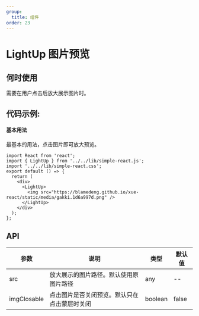 ```yaml
---
group:
  title: 组件
order: 23
---
```


# LightUp 图片预览

## 何时使用

需要在用户点击后放大展示图片时。

## 代码示例:

#### 基本用法

最基本的用法，点击图片即可放大预览。

```tsx
import React from 'react';
import { LightUp } from '../../lib/simple-react.js';
import '../../lib/simple-react.css';
export default () => {
  return (
    <div>
      <LightUp>
        <img src="https://blamedeng.github.io/xue-react/static/media/gakki.1d6a997d.png" />
      </LightUp>
    </div>
  );
};
```

## API

| 参数        | 说明                                         | 类型    | 默认值 |
| ----------- | -------------------------------------------- | ------- | ------ |
| src         | 放大展示的图片路径。默认使用原图片路径       | any     | --     |
| imgClosable | 点击图片是否关闭预览。默认只在点击蒙层时关闭 | boolean | false  |
